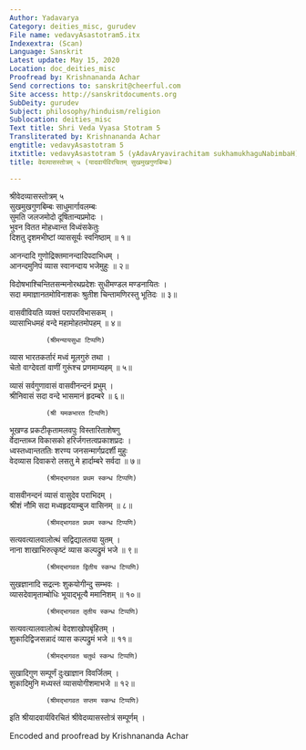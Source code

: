 ```yaml
---
Author: Yadavarya
Category: deities_misc, gurudev
File name: vedavyAsastotram5.itx
Indexextra: (Scan)
Language: Sanskrit
Latest update: May 15, 2020
Location: doc_deities_misc
Proofread by: Krishnananda Achar
Send corrections to: sanskrit@cheerful.com
Site access: http://sanskritdocuments.org
SubDeity: gurudev
Subject: philosophy/hinduism/religion
Sublocation: deities_misc
Text title: Shri Veda Vyasa Stotram 5
Transliterated by: Krishnananda Achar
engtitle: vedavyAsastotram 5
itxtitle: vedavyAsastotram 5 (yAdavAryavirachitam sukhamukhaguNabimbaH)
title: वेदव्यासस्तोत्रम् ५ (यादवार्यविरचितम् सुखमुखगुणबिम्बः)

---
```

  
 श्रीवेदव्यासस्तोत्रम् ५   
सुखमुखगुणबिम्बः साधुमार्गावलम्बः  
     सुमति जलजमोदो दूषितान्यप्रमोदः ।  
भुवन वितत मोहध्वान्त विध्वंसकेतुः  
     दिशतु दृशमभीष्टां व्याससूर्यः स्वनिष्ठाम् ॥ १॥  
  
आनन्दादि गुणोद्रिक्तमानन्दादिपदाभिधम् ।  
आनन्दमुनिपं व्यास स्वानन्दाय भजेमुहुः ॥ २॥  
  
विदोषभाश्चिन्तितसन्मनोरथप्रदेशः सुधीमण्डल मण्डनायितः ।  
सदा ममाज्ञानतमोविनाशकः श्रुतीश चिन्तामणिरस्तु भूतिदः ॥ ३॥  
  
वासवीवियति व्यक्तं परापरविभासकम् ।  
व्यासाभिधमहं वन्दे महामोहतमोपहम् ॥ ४॥  
  
             (श्रीमन्यायसुधा टिप्पणि)  
व्यास भारतकर्तारं मध्वं मूलगुरुं तथा ।  
चेतो वाग्देवतां वाणीं गुरूंश्च प्रणमाम्यहम् ॥ ५॥  
  
व्यासं सर्वगुणावासं वासवीनन्दनं प्रभुम् ।  
श्रीनिवासं सदा वन्दे भासमानं हृदम्बरे ॥ ६॥  
  
             (श्री यमकभारत टिप्पणि)  
भूखण्ड प्रकटीकृतामलवपुः विस्तारिताशेषगु  
     र्वेदान्ताब्ज विकासको हरिर्जगत्तत्वप्रकाशप्रदः ।  
ध्वस्तध्वान्तततिः शरण्य जनसन्मार्गप्रदर्शी मुहुः  
     वेदव्यास दिवाकरो लसतु मे हार्दाम्बरे सर्वदा ॥ ७॥  
  
             (श्रीमद्भागवत प्रथम स्कन्ध टिप्पणि)  
वासवीनन्दनं व्यासं वासुदेव पराभिदम् ।  
श्रीशं नौमि सदा मध्वहृदयाम्बुज वासिनम् ॥ ८॥  
  
             (श्रीमद्भागवत प्रथम स्कन्ध टिप्पणि)  
सत्यवत्यालवालोत्थं सद्विद्यालतया युतम् ।  
नाना शाखाभिरुत्कृष्टं व्यास कल्पद्रुमं भजे ॥ ९॥  
  
             (श्रीमद्भागवत द्वितीय स्कन्ध टिप्पणि)  
सुखज्ञानादि सद्रत्नः शुकयोगीन्दु सम्भवः ।  
व्यासदेवामृताम्बोधिः भूयाद्भूत्यै ममानिशम् ॥ १०॥  
  
             (श्रीमद्भागवत तृतीय स्कन्ध टिप्पणि)  
सत्यवत्यालवालोत्थं वेदशाखोपबृंहितम् ।  
शुकादिद्विजसन्नादं व्यास कल्पद्रुमं भजे ॥ ११॥  
  
             (श्रीमद्भागवत चतुर्थ स्कन्ध टिप्पणि)  
सुखादिगुण सम्पूर्णं दुःखाज्ञान विवर्जितम् ।  
शुकादिमुनि मध्यस्तं व्यासयोगीशमाभजे ॥ १२॥  
  
             (श्रीमद्भागवत सप्तम स्कन्ध टिप्पणि)  
  
इति श्रीयादवार्यविरचितं श्रीवेदव्यासस्तोत्रं सम्पूर्णम् ।  
  
  
Encoded and proofread by Krishnananda Achar   
  
